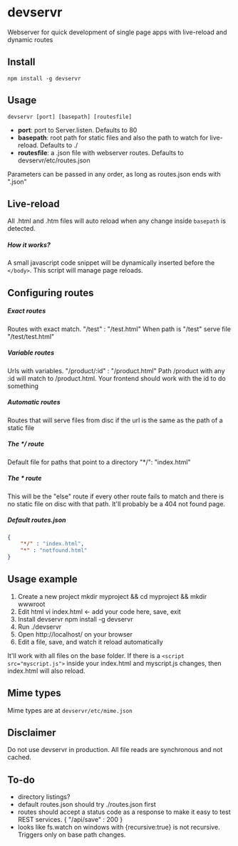 # devservr

Webserver for quick development of single page apps with live-reload and dynamic routes

## Install

    npm install -g devservr

## Usage

    devservr [port] [basepath] [routesfile]

- **port**: port to Server.listen. Defaults to 80
- **basepath**: root path for static files and also the path to watch for live-reload. Defaults to ./
- **routesfile**: a .json file with webserver routes. Defaults to devservr/etc/routes.json

Parameters can be passed in any order, as long as routes.json ends with ".json"


## Live-reload
All .html and .htm files will auto reload when any change inside `basepath` is detected.

##### How it works?
A small javascript code snippet will be dynamically inserted before the `</body>`. This script will manage page reloads.

## Configuring routes

##### Exact routes
Routes with exact match.
    "/test" : "/test.html"
When path is "/test" serve file "/test/test.html"


##### Variable routes
Urls with variables.
    "/product/:id" : "/product.html"
Path /product with any :id will match to /product.html. Your frontend should work with the id to do something


##### Automatic routes
Routes that will serve files from disc if the url is the same as the path of a static file


##### The */ route
Default file for paths that point to a directory
    "*/": "index.html"


##### The * route
This will be the "else" route if every other route fails to match and there is no static file on disc with that path. It'll probably be a 404 not found page.


##### Default routes.json
```json
{
    "*/" : "index.html",
    "*" : "notfound.html"
}
```

## Usage example
1. Create a new project
    mkdir myproject && cd myproject && mkdir wwwroot
2. Edit html
    vi index.html <- add your code here, save, exit
3. Install devservr
    npm install -g devservr
4. Run
    ./devservr
5. Open http://localhost/ on your browser
6. Edit a file, save, and watch it reload automatically

It'll work with all files on the base folder. If there is a `<script src="myscript.js">` inside your index.html and myscript.js changes, then index.html will also reload.


## Mime types
Mime types are at `devservr/etc/mime.json`

## Disclaimer
Do not use devservr in production. All file reads are synchronous and not cached.

## To-do
- directory listings?
- default routes.json should try ./routes.json first
- routes should accept a status code as a response to make it easy to test REST services. { "/api/save" : 200 }
- looks like fs.watch on windows with {recursive:true} is not recursive. Triggers only on base path changes.